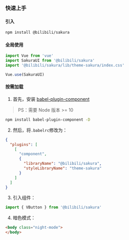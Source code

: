 ### 快速上手

#### 引入
```sh
npm install @bilibili/sakura
```

#### 全局使用
```javascript
import Vue from 'vue'
import SakuraUI from '@bilibili/sakura'
import '@bilibili/sakura/lib/theme-sakura/index.css'

Vue.use(SakuraUI)
```

#### 按需加载
1. 首先，安装 [babel-plugin-component](https://github.com/ElementUI/babel-plugin-component)

> PS：需要 Node 版本 >= 10
   
```sh
npm install babel-plugin-component -D
```

2. 然后，将`.babelrc`修改为：
```json
{
  "plugins": [
    [
      "component",
      {
        "libraryName": "@bilibili/sakura",
        "styleLibraryName": "theme-sakura"
      }
    ]
  ]
}
```

3. 引入组件：
```javascript
import { VButton } from '@bilibili/sakura'
```

4. 暗色模式：
```html
<body class="night-mode">
</body>
```
